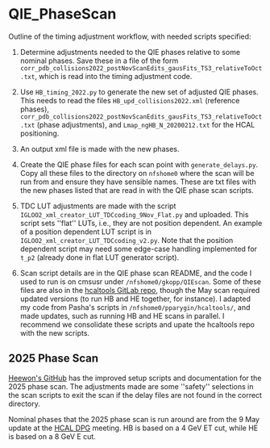 # QIE_PhaseScan

Outline of the timing adjustment workflow, with needed scripts specified:

1. Determine adjustments needed to the QIE phases relative to some nominal phases. Save these in a file of the form ``corr_pdb_collisions2022_postNovScanEdits_gausFits_TS3_relativeToOct.txt``, which is read into the timing adjustment code. 

2. Use ``HB_timing_2022.py`` to generate the new set of adjusted QIE phases. This needs to read the files ``HB_upd_collisions2022.xml`` (reference phases), ``corr_pdb_collisions2022_postNovScanEdits_gausFits_TS3_relativeToOct.txt`` (phase adjustments), and ``Lmap_ngHB_N_20200212.txt`` for the HCAL positioning.

3. An output xml file is made with the new phases.

4. Create the QIE phase files for each scan point with ``generate_delays.py``. Copy all these files to the directory on ``nfshome0`` where the scan will be run from and ensure they have sensible names. These are txt files with the new phases listed that are read in with the QIE phase scan scripts.

5. TDC LUT adjustments are made with the script ``IGLOO2_xml_creator_LUT_TDCcoding_9Nov_Flat.py`` and uploaded. This script sets ''flat'' LUTs, i.e., they are not position dependent. An example of a position dependent LUT script is in ``IGLOO2_xml_creator_LUT_TDCcoding_v2.py``. Note that the position dependent script may need some edge-case handling implemented for `t_p2` (already done in flat LUT generator script).

6. Scan script details are in the QIE phase scan README, and the code I used to run is on cmsusr under ``/nfshome0/gkopp/QIEscan``. Some of these files are also in the [hcaltools GitLab repo](https://gitlab.cern.ch/cmshcal/hcaltools/-/tree/master/timingTune), though the May scan required updated versions (to run HB and HE together, for instance). I adapted my code from Pasha's scripts in ``/nfshome0/pparygin/hcaltools/``, and made updates, such as running HB and HE scans in parallel. I recommend we consolidate these scripts and upate the hcaltools repo with the new scripts. 

## 2025 Phase Scan
[Heewon's GitHub](https://github.com/heewob/2025-QIE-PhaseScan) has the improved setup scripts and documentation for the 2025 phase scan. The adjustments made are some ''safety'' selections in the scan scripts to exit the scan if the delay files are not found in the correct directory. 

Nominal phases that the 2025 phase scan is run around are from the 9 May update at the [HCAL DPG](https://indico.cern.ch/event/1545910/#3-phase-scan-studies) meeting. HB is based on a 4 GeV ET cut, while HE is based on a 8 GeV E cut. 